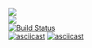 <a href="https://codeclimate.com/github/Vadimusss/project-lvl2-s413/maintainability"><img src="https://api.codeclimate.com/v1/badges/669e2207fc19063110ba/maintainability" /></a><br>
<a href="https://codeclimate.com/github/Vadimusss/project-lvl2-s413/test_coverage"><img src="https://api.codeclimate.com/v1/badges/669e2207fc19063110ba/test_coverage" /></a><br>
[![Build Status](https://travis-ci.com/Vadimusss/project-lvl2-s413.svg?branch=master)](https://travis-ci.com/Vadimusss/project-lvl2-s413)<br>
[![asciicast](https://asciinema.org/a/SJmKDMEhREVomDeBSuotZHDr9.svg)](https://asciinema.org/a/SJmKDMEhREVomDeBSuotZHDr9)
[![asciicast](https://asciinema.org/a/tEwJ3sRE6MZfajxd8sS775FVB.svg)](https://asciinema.org/a/tEwJ3sRE6MZfajxd8sS775FVB)